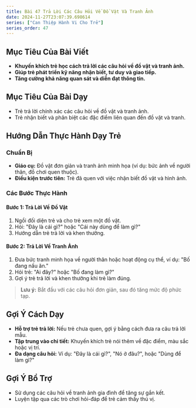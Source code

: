 ```yaml
---
title: Bài 47 Trả Lời Các Câu Hỏi Về Đồ Vật Và Tranh Ảnh 
date: 2024-11-27T23:07:39.698614
series: ["Can Thiệp Hành Vi Cho Trẻ"]
series_order: 47
---
```


## Mục Tiêu Của Bài Viết
- **Khuyến khích trẻ học cách trả lời các câu hỏi về đồ vật và tranh ảnh.**
- **Giúp trẻ phát triển kỹ năng nhận biết, tư duy và giao tiếp.**
- **Tăng cường khả năng quan sát và diễn đạt thông tin.**

## Mục Tiêu Của Bài Dạy
- Trẻ trả lời chính xác các câu hỏi về đồ vật và tranh ảnh.
- Trẻ nhận biết và phân biệt các đặc điểm liên quan đến đồ vật và tranh.

## Hướng Dẫn Thực Hành Dạy Trẻ

### Chuẩn Bị
- **Giáo cụ:** Đồ vật đơn giản và tranh ảnh minh họa (ví dụ: bức ảnh về người thân, đồ chơi quen thuộc).
- **Điều kiện trước tiên:** Trẻ đã quen với việc nhận biết đồ vật và hình ảnh.

### Các Bước Thực Hành
#### Bước 1: Trả Lời Về Đồ Vật
1. Ngồi đối diện trẻ và cho trẻ xem một đồ vật.
2. Hỏi: "Đây là cái gì?" hoặc "Cái này dùng để làm gì?"
3. Hướng dẫn trẻ trả lời và khen thưởng.

#### Bước 2: Trả Lời Về Tranh Ảnh
1. Đưa bức tranh minh họa về người thân hoặc hoạt động cụ thể, ví dụ: "Bố đang nấu ăn."
2. Hỏi trẻ: "Ai đây?" hoặc "Bố đang làm gì?"
3. Gợi ý trẻ trả lời và khen thưởng khi trẻ làm đúng.

> **Lưu ý:** Bắt đầu với các câu hỏi đơn giản, sau đó tăng mức độ phức tạp.

## Gợi Ý Cách Dạy
- **Hỗ trợ trẻ trả lời:** Nếu trẻ chưa quen, gợi ý bằng cách đưa ra câu trả lời mẫu.
- **Tập trung vào chi tiết:** Khuyến khích trẻ nói thêm về đặc điểm, màu sắc hoặc vị trí.
- **Đa dạng câu hỏi:** Ví dụ: "Đây là cái gì?", "Nó ở đâu?", hoặc "Dùng để làm gì?"

## Gợi Ý Bổ Trợ
- Sử dụng các câu hỏi về tranh ảnh gia đình để tăng sự gắn kết.
- Luyện tập qua các trò chơi hỏi-đáp để trẻ cảm thấy thú vị.

